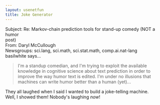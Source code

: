 ```yaml
---   
layout: usenetfun   
title: Joke Generator   
---   
```

   
   
Subject: Re: Markov-chain prediction tools for stand-up comedy (NOT a humor   
post)   
From: Daryl McCullough   
Newsgroups: sci.lang, sci.math, sci.stat.math, comp.ai.nat-lang   
basilwhite says...   
>I'm a standup comedian, and I'm trying to exploit the available   
>knowledge in cognitive science about text prediction in order to   
>improve the way humor text is edited. I'm under no illusions that   
>machines can write humor better than a human (yet)...   
   
They all laughed when I said I wanted to build a joke-telling machine.   
Well, I showed them! Nobody's laughing *now*!   
   
   
   
